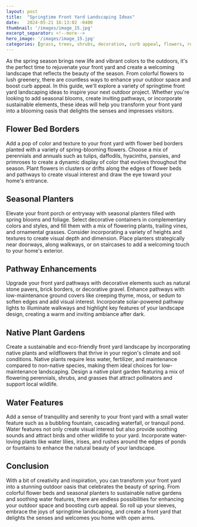 ```yaml
---
layout: post
title:  "Springtime Front Yard Landscaping Ideas"
date:   2024-05-21 16:13:02 -0400
thumbnail: '/images/image_15.jpg'
excerpt_separator: <!--more-->
hero_image: '/images/image_15.jpg'
categories: [grass, trees, shrubs, decoration, curb appeal, flowers, recreation]
---
```

As the spring season brings new life and vibrant colors to the outdoors, it's the perfect time to rejuvenate your front yard and create a welcoming landscape that reflects the beauty of the season.<!--more--> From colorful flowers to lush greenery, there are countless ways to enhance your outdoor space and boost curb appeal. In this guide, we'll explore a variety of springtime front yard landscaping ideas to inspire your next outdoor project. Whether you're looking to add seasonal blooms, create inviting pathways, or incorporate sustainable elements, these ideas will help you transform your front yard into a blooming oasis that delights the senses and impresses visitors.

## Flower Bed Borders
Add a pop of color and texture to your front yard with flower bed borders planted with a variety of spring-blooming flowers. Choose a mix of perennials and annuals such as tulips, daffodils, hyacinths, pansies, and primroses to create a dynamic display of color that evolves throughout the season. Plant flowers in clusters or drifts along the edges of flower beds and pathways to create visual interest and draw the eye toward your home's entrance.

## Seasonal Planters
Elevate your front porch or entryway with seasonal planters filled with spring blooms and foliage. Select decorative containers in complementary colors and styles, and fill them with a mix of flowering plants, trailing vines, and ornamental grasses. Consider incorporating a variety of heights and textures to create visual depth and dimension. Place planters strategically near doorways, along walkways, or on staircases to add a welcoming touch to your home's exterior.

## Pathway Enhancements
Upgrade your front yard pathways with decorative elements such as natural stone pavers, brick borders, or decorative gravel. Enhance pathways with low-maintenance ground covers like creeping thyme, moss, or sedum to soften edges and add visual interest. Incorporate solar-powered pathway lights to illuminate walkways and highlight key features of your landscape design, creating a warm and inviting ambiance after dark.

## Native Plant Gardens
Create a sustainable and eco-friendly front yard landscape by incorporating native plants and wildflowers that thrive in your region's climate and soil conditions. Native plants require less water, fertilizer, and maintenance compared to non-native species, making them ideal choices for low-maintenance landscaping. Design a native plant garden featuring a mix of flowering perennials, shrubs, and grasses that attract pollinators and support local wildlife.

## Water Features
Add a sense of tranquility and serenity to your front yard with a small water feature such as a bubbling fountain, cascading waterfall, or tranquil pond. Water features not only create visual interest but also provide soothing sounds and attract birds and other wildlife to your yard. Incorporate water-loving plants like water lilies, irises, and rushes around the edges of ponds or fountains to enhance the natural beauty of your landscape.

## Conclusion
With a bit of creativity and inspiration, you can transform your front yard into a stunning outdoor oasis that celebrates the beauty of spring. From colorful flower beds and seasonal planters to sustainable native gardens and soothing water features, there are endless possibilities for enhancing your outdoor space and boosting curb appeal. So roll up your sleeves, embrace the joys of springtime landscaping, and create a front yard that delights the senses and welcomes you home with open arms.

